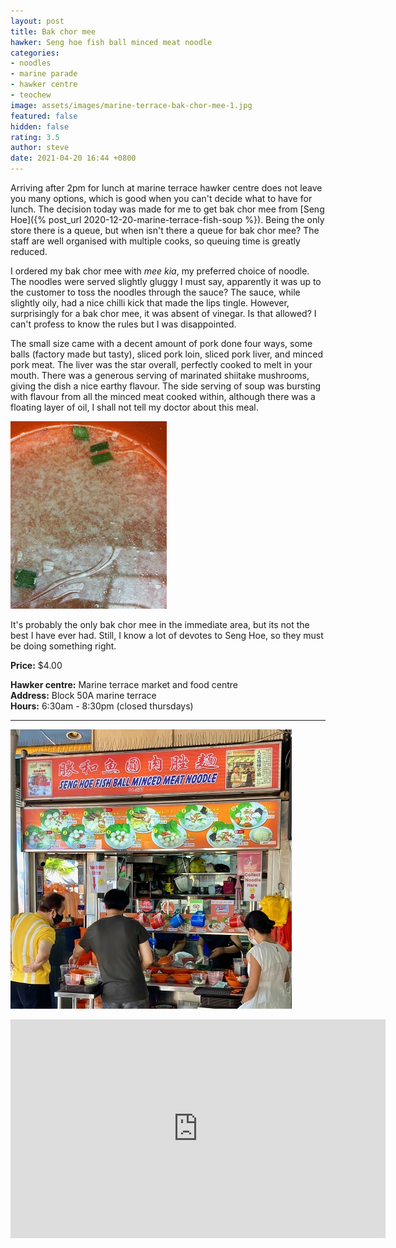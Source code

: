 ```yaml
---
layout: post
title: Bak chor mee
hawker: Seng hoe fish ball minced meat noodle
categories:
- noodles
- marine parade
- hawker centre
- teochew
image: assets/images/marine-terrace-bak-chor-mee-1.jpg
featured: false
hidden: false
rating: 3.5
author: steve
date: 2021-04-20 16:44 +0800
---
```

Arriving after 2pm for lunch at marine terrace hawker centre does not leave you many options, which is good when you can't decide what to have for lunch. The decision today was made for me to get bak chor mee from [Seng Hoe]({% post_url 2020-12-20-marine-terrace-fish-soup %}). Being the only store there is a queue, but when isn't there a queue for bak chor mee? The staff are well organised with multiple cooks, so queuing time is greatly reduced.

I ordered my bak chor mee with *mee kia*, my preferred choice of noodle. The noodles were served slightly gluggy I must say, apparently it was up to the customer to toss the noodles through the sauce? The sauce, while slightly oily, had a nice chilli kick that made the lips tingle. However, surprisingly for a bak chor mee, it was absent of vinegar. Is that allowed? I can't profess to know the rules but I was disappointed.

The small size came with a decent amount of pork done four ways, some balls (factory made but tasty), sliced pork loin, sliced pork liver, and minced pork meat. The liver was the star overall, perfectly cooked to melt in your mouth. There was a generous serving of marinated shiitake mushrooms, giving the dish a nice earthy flavour. The side serving of soup was bursting with flavour from all the minced meat cooked within, although there was a floating layer of oil, I shall not tell my doctor about this meal.

![Seng Hoe Soup](/assets/images/marine-terrace-bak-chor-mee.gif "The soup was bursting with flavour")

It's probably the only bak chor mee in the immediate area, but its not the best I have ever had. Still, I know a lot of devotes to Seng Hoe, so they must be doing something right.

**Price:** $4.00

**Hawker centre:** Marine terrace market and food centre  
**Address:** Block 50A marine terrace  
**Hours:** 6:30am - 8:30pm (closed thursdays)  

***

![Seng Hoe fish ball minced meat noodle stall](/assets/images/marine-terrace-bak-chor-mee-2.jpg "Seng Hoe fish ball minced meat noodle stall")

<iframe src="https://www.google.com/maps/embed?pb=!1m18!1m12!1m3!1d3988.782240162541!2d103.91354511453848!3d1.3057713990476347!2m3!1f0!2f0!3f0!3m2!1i1024!2i768!4f13.1!3m3!1m2!1s0x31da229fc776e597%3A0xb4fba9f23d28025f!2s50A%20Marine%20Terrace%20Market!5e0!3m2!1sen!2ssg!4v1606313329702!5m2!1sen!2ssg" width="600" height="350" frameborder="0" style="border:0;" allowfullscreen="" aria-hidden="false" tabindex="0"></iframe>